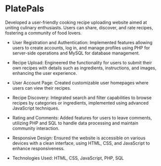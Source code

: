 # PlatePals

Developed a user-friendly cooking recipe uploading website aimed at uniting culinary enthusiasts. Users can share, discover, and rate recipes, fostering a community of food lovers. 

- User Registration and Authentication: Implemented features allowing users to create accounts, log in, and manage profiles using PHP for server-side operations and MySQL for database management.
  
- Recipe Upload: Engineered the functionality for users to submit their own recipes with details such as ingredients, instructions, and images, enhancing the user experience.

- User Account Page: Created customizable user homepages where users can view their recipes.
  
- Recipe Discovery: Integrated search and filter capabilities to browse recipes by categories or ingredients, implemented using advanced JavaScript techniques.
- Rating and Comments: Added features for users to leave comments, utilizing PHP and SQL to handle data processing and maintain community interaction.
- Responsive Design: Ensured the website is accessible on various devices with a clean interface, using HTML, CSS, and JavaScript to enhance responsiveness.
- Technologies Used: HTML, CSS, JavaScript, PHP, SQL
